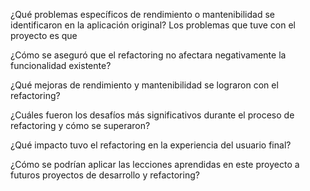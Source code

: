 ¿Qué problemas específicos de rendimiento o mantenibilidad se identificaron en la aplicación original?
Los problemas que tuve con el proyecto es que 

¿Cómo se aseguró que el refactoring no afectara negativamente la funcionalidad existente?

¿Qué mejoras de rendimiento y mantenibilidad se lograron con el refactoring?

¿Cuáles fueron los desafíos más significativos durante el proceso de refactoring y cómo se superaron?

¿Qué impacto tuvo el refactoring en la experiencia del usuario final?

¿Cómo se podrían aplicar las lecciones aprendidas en este proyecto a futuros proyectos de desarrollo y refactoring?
